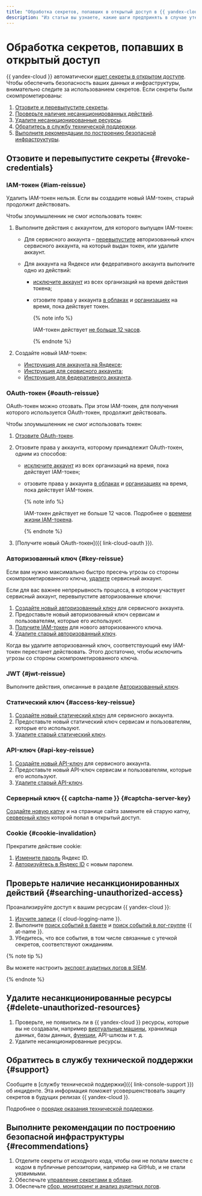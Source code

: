 ```yaml
---
title: "Обработка секретов, попавших в открытый доступ в {{ yandex-cloud }}"
description: "Из статьи вы узнаете, какие шаги предпринять в случае утечки секретов в открытый доступ." 
---
```


# Обработка секретов, попавших в открытый доступ

{{ yandex-cloud }} автоматически [ищет секреты в открытом доступе](../../security/operations/search-secrets.md). Чтобы обеспечить безопасность ваших данных и инфраструктуры, внимательно следите за использованием секретов. Если секреты были скомпрометированы:

1. [Отзовите и перевыпустите секреты](#revoke-credentials).
1. [Проверьте наличие несанкционированных действий](#searching-unauthorized-access).
1. [Удалите несанкционированные ресурсы](#delete-unauthorized-resources).
1. [Обратитесь в службу технической поддержки](#support).
1. [Выполните рекомендации по построению безопасной инфраструктуры](#recommendations).

## Отзовите и перевыпустите секреты {#revoke-credentials}

### IAM-токен {#iam-reissue}

Удалить IAM-токен нельзя. Если вы создадите новый IAM-токен, старый продолжит действовать.

Чтобы злоумышленник не смог использовать токен:

1. Выполните действия с аккаунтом, для которого выпущен IAM-токен:

    * Для сервисного аккаунта – [перевыпустите](#key-reissue) авторизованный ключ сервисного аккаунта, на который выдан токен, или удалите аккаунт.
    * Для аккаунта на Яндексе или федеративного аккаунта выполните одно из действий:

        * [исключите аккаунт](../../organization/operations/edit-account.md) из всех организаций на время действия токена;
        * отзовите права у аккаунта [в облаках](users/delete) и [организациях](../../organization/security/index.md#revoke) на время, пока действует токен.

            {% note info %}

            IAM-токен действует [не больше 12 часов](../concepts/authorization/iam-token.md#lifetime).

            {% endnote %}

2. Создайте новый IAM-токен:

    * [Инструкция для аккаунта на Яндексе](iam-token/create.md);
    * [Инструкция для сервисного аккаунта](iam-token/create-for-sa.md);
    * [Инструкция для федеративного аккаунта](iam-token/create-for-federation.md).

### OAuth-токен {#oauth-reissue}

OAuth-токен можно отозвать. При этом IAM-токен, для получения которого используется OAuth-токен, продолжит действовать.

Чтобы злоумышленник не смог использовать токен:

1. [Отзовите OAuth-токен](https://yandex.ru/dev/id/doc/dg/oauth/reference/token-invalidate.html).

1. Отзовите права у аккаунта, которому принадлежит OAuth-токен, одним из способов:

    * [исключите аккаунт](../../organization/operations/edit-account.md) из всех организаций на время, пока действует IAM-токен;
    * отзовите права у аккаунта [в облаках](users/delete) и [организациях](../../organization/security/index.md#revoke) на время, пока действует IAM-токен.

        {% note info %}

        IAM-токен действует не больше 12 часов. Подробнее о [времени жизни IAM-токена](../concepts/authorization/iam-token.md#lifetime).

        {% endnote %}

1. [Получите новый OAuth-токен]({{ link-cloud-oauth }}).

### Авторизованный ключ {#key-reissue}

Если вам нужно максимально быстро пресечь угрозы со стороны скомпрометированного ключа, [удалите](sa/delete.md) сервисный аккаунт.

Если для вас важнее непрерывность процесса, в котором участвует сервисный аккаунт, перевыпустите авторизованные ключи:

1. [Создайте новый авторизованный ключ](authorized-key/create.md) для сервисного аккаунта.
1. Предоставьте новый авторизованный ключ сервисам и пользователям, которые его используют.
1. [Получите IAM-токен](../../iam/operations/iam-token/create-for-sa.md) для нового авторизованного ключа.
1. [Удалите старый авторизованный ключ](./authorized-key/delete.md).

Когда вы удалите авторизованный ключ, соответствующий ему IAM-токен перестанет действовать. Этого достаточно, чтобы исключить угрозы со стороны скомпрометированного ключа.

### JWT {#jwt-reissue}

Выполните действия, описанные в разделе [Авторизованный ключ](#key-reissue).

### Статический ключ {#access-key-reissue}

1. [Создайте новый статический ключ](sa/create-access-key.md) для сервисного аккаунта.
1. Предоставьте новый статический ключ сервисам и пользователям, которые его используют.
1. [Удалите старый статический ключ](sa/delete-access-key.md).

### API-ключ {#api-key-reissue}

1. [Создайте новый API-ключ](api-key/create.md) для сервисного аккаунта.
1. Предоставьте новый API-ключ сервисам и пользователям, которые его используют.
1. [Удалите старый API-ключ](./api-key/delete.md).

### Серверный ключ {{ captcha-name }} {#captcha-server-key}

[Создайте новую капчу](../../smartcaptcha/quickstart.md#creat-captcha) и на странице сайта замените ей старую капчу, [серверный ключ](../../smartcaptcha/concepts/keys.md) которой попал в открытый доступ.

### Cookie {#cookie-invalidation}

Прекратите действие cookie:

1. [Измените пароль](https://yandex.ru/support/id/profile.html) Яндекс ID. 
1. [Авторизуйтесь в Яндекс ID](https://passport.yandex.ru/) с новым паролем.

## Проверьте наличие несанкционированных действий {#searching-unauthorized-access}

Проанализируйте доступ к вашим ресурсам {{ yandex-cloud }}:

1. [Изучите записи](../../logging/operations/read-logs.md) {{ cloud-logging-name }}.
1. Выполните [поиск событий в бакете](../../audit-trails/tutorials/search-bucket.md) и [поиск событий в лог-группе](../../audit-trails/tutorials/search-cloud-logging.md) {{ at-name }}.
1. Убедитесь, что все события, в том числе связанные с утечкой секретов, соответствуют ожиданиям.

{% note tip %}

Вы можете настроить [экспорт аудитных логов в SIEM](../../audit-trails/concepts/export-siem.md).

{% endnote %}

## Удалите несанкционированные ресурсы {#delete-unauthorized-resources}

1. Проверьте, не появились ли в {{ yandex-cloud }} ресурсы, которые вы не создавали, например [виртуальные машины](../../glossary/vm.md), хранилища данных, базы данных, [функции](../../functions/concepts/function.md), API-шлюзы и т. д.
1. Удалите несанкционированные ресурсы.

## Обратитесь в службу технической поддержки {#support}

Сообщите в [службу технической поддержки]({{ link-console-support }}) об инциденте. Эта информация поможет усовершенствовать защиту секретов в будущих релизах {{ yandex-cloud }}.

Подробнее о [порядке оказания технической поддержки](../../support/overview.md).

## Выполните рекомендации по построению безопасной инфраструктуры {#recommendations}

1. Отделите секреты от исходного кода, чтобы они не попали вместе с кодом в публичные репозитории, например на GitHub, и не стали уязвимыми.
1. Обеспечьте [управление секретами в облаке](../../security/domains/encryption.md#upravlenie-sekretami).
1. Обеспечьте [сбор, мониторинг и анализ аудитных логов](../../security/domains/audit-logs.md).
